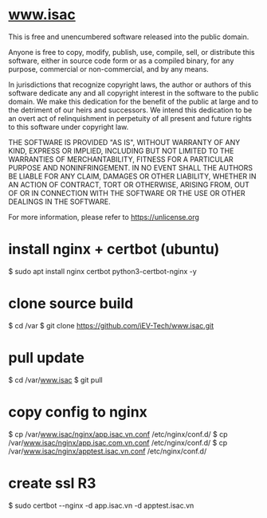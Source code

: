 # www.isac
This is free and unencumbered software released into the public domain.

Anyone is free to copy, modify, publish, use, compile, sell, or
distribute this software, either in source code form or as a compiled
binary, for any purpose, commercial or non-commercial, and by any
means.

In jurisdictions that recognize copyright laws, the author or authors
of this software dedicate any and all copyright interest in the
software to the public domain. We make this dedication for the benefit
of the public at large and to the detriment of our heirs and
successors. We intend this dedication to be an overt act of
relinquishment in perpetuity of all present and future rights to this
software under copyright law.

THE SOFTWARE IS PROVIDED "AS IS", WITHOUT WARRANTY OF ANY KIND,
EXPRESS OR IMPLIED, INCLUDING BUT NOT LIMITED TO THE WARRANTIES OF
MERCHANTABILITY, FITNESS FOR A PARTICULAR PURPOSE AND NONINFRINGEMENT.
IN NO EVENT SHALL THE AUTHORS BE LIABLE FOR ANY CLAIM, DAMAGES OR
OTHER LIABILITY, WHETHER IN AN ACTION OF CONTRACT, TORT OR OTHERWISE,
ARISING FROM, OUT OF OR IN CONNECTION WITH THE SOFTWARE OR THE USE OR
OTHER DEALINGS IN THE SOFTWARE.

For more information, please refer to <https://unlicense.org>

# install nginx + certbot (ubuntu)
$ sudo apt install nginx certbot python3-certbot-nginx -y

# clone source build
$ cd /var
$ git clone https://github.com/iEV-Tech/www.isac.git

# pull update
$ cd /var/www.isac
$ git pull

# copy config to nginx
$ cp /var/www.isac/nginx/app.isac.vn.conf /etc/nginx/conf.d/
$ cp /var/www.isac/nginx/app.isac.com.vn.conf /etc/nginx/conf.d/
$ cp /var/www.isac/nginx/apptest.isac.vn.conf /etc/nginx/conf.d/

# create ssl R3
$ sudo certbot --nginx -d app.isac.vn -d apptest.isac.vn
